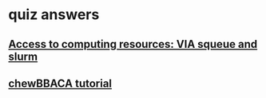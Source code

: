 # quiz answers

## [Access to computing resources: VIA squeue and slurm]()
        
        
        
## [chewBBACA tutorial]()
